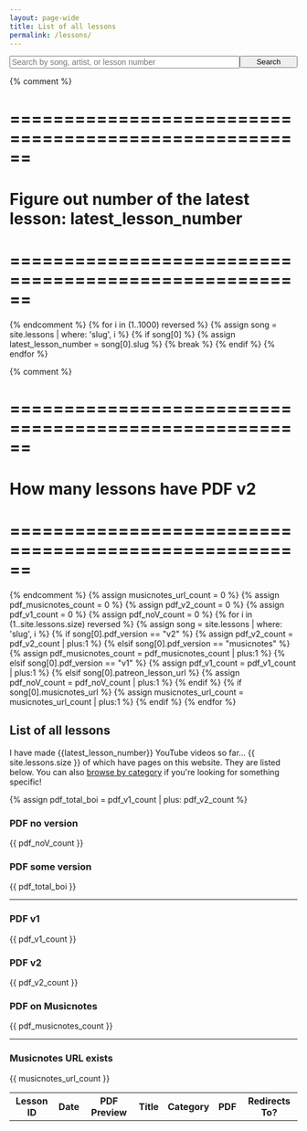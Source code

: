 ```yaml
---
layout: page-wide
title: List of all lessons
permalink: /lessons/
---
```


<div style="text-align: center;">
  <form action="/search/" method="get" style="width: 100%; max-width: 720px; position: relative; text-align: left; margin: 0 auto;">
    <div style="position: relative; display: table; width: 100%;">
      <input style="font-size: 14px;  float: left; width: 80%;" type="text" id="search-box" name="query" placeholder="Search by song, artist, or lesson number">
      <input type="submit" value="Search" id="search-button" style="float: left; width: 20%; max-width: 120px;">
    </div>
  </form>
</div>

{% comment %}
  # ======================================================
  # Figure out number of the latest lesson: latest_lesson_number
  # ======================================================
{% endcomment %}
{% for i in (1..1000) reversed %}
  {% assign song = site.lessons | where: 'slug', i %}
  {% if song[0] %}
    {% assign latest_lesson_number = song[0].slug %}
    {% break %}
  {% endif %}
{% endfor %}

{% comment %}
  # ======================================================
  # How many lessons have PDF v2
  # ======================================================
{% endcomment %}
{% assign musicnotes_url_count = 0 %}
{% assign pdf_musicnotes_count = 0 %}
{% assign pdf_v2_count = 0 %}
{% assign pdf_v1_count = 0 %}
{% assign pdf_noV_count = 0 %}
{% for i in (1..site.lessons.size) reversed %}
  {% assign song = site.lessons | where: 'slug', i %}
  {% if song[0].pdf_version == "v2" %}
    {% assign pdf_v2_count = pdf_v2_count | plus:1 %}
  {% elsif song[0].pdf_version == "musicnotes" %}
    {% assign pdf_musicnotes_count = pdf_musicnotes_count | plus:1 %}
  {% elsif song[0].pdf_version == "v1" %}
    {% assign pdf_v1_count = pdf_v1_count | plus:1 %}
  {% elsif song[0].patreon_lesson_url %}
    {% assign pdf_noV_count = pdf_noV_count | plus:1 %}
  {% endif %}
  {% if song[0].musicnotes_url %}
    {% assign musicnotes_url_count = musicnotes_url_count | plus:1 %}
  {% endif %}
{% endfor %}

<script src="/js/jquery.js"></script>
<script>
{% assign num_to_show = latest_lesson_number %}
{% assign shown_so_far = 0 %}
  var lessons = [
{% for i in (1..num_to_show) reversed %}
  {% assign lesson = site.lessons | where: 'slug', i %}
  {% if lesson[0] %}
    {% assign shown_so_far = shown_so_far | plus:1 %}
    {% if shown_so_far == num_to_show %}
      {% break %}
    {% endif %}
      {

    {% assign lesson_title = lesson[0].title | replace: '"','\"' %}
    {% assign lesson_patreon_url_size = lesson[0].patreon_lesson_url %}

    {% case lesson[0].category %}
      {% when 'full_song' %}
        {% assign lesson_category = "Full Song" %}
      {% when 'playalong_cover' %}
        {% assign lesson_category = "Play-along Cover" %}
      {% when 'warmup' %}
        {% assign lesson_category = "Warm Up Exercise" %}
      {% when 'practice_log' %}
        {% assign lesson_category = "Practice Log" %}
      {% when 'tip_technique' %}
        {% assign lesson_category = "Tip & Technique" %}
      {% when 'generic' %}
        {% assign lesson_category = "General & About This Channel" %}
    {% endcase %}
        "title": "{{ lesson_title }}",
        "category": "{{ lesson_category }}",
        "url": "{{ lesson[0].url }}",
        "date": "{{ lesson[0].date_published | date: '%b %-d, %Y' }}",
        "patreon_url": "{{ lesson[0].patreon_lesson_url }}",
        "pdf_image": "{% if lesson[0].patreon_lesson_url %}<img src='/images/pdfs/preview/{{ lesson[0].slug}}.jpg' />{% endif %}",
        "pdf_v2": "{{ lesson[0].pdf_version }}",
        "slug": "{{ lesson[0].slug }}"
      },
  {% endif %}
{% endfor %}
  ];
$(document).ready(function(){

  for (i = 0; i < {{latest_lesson_number}}; i++) {
    $('#all_lessons_list tr:last').after('<tr data-pdf-v2="'+ lessons[i].pdf_v2 +'"><td>' + lessons[i].slug + '</td>\
                                    <td>' + lessons[i].pdf_image + '</td>\
                                    <td><a href="' + lessons[i].url + '">' + lessons[i].title + '</a></td>\
                                    <td>' + lessons[i].date + '</td>\
                                    <td>' + lessons[i].category + '</td>\
                                    <td><a data-patreon-url="' + lessons[i].patreon_url + '" href="' + lessons[i].patreon_url + '">PDF</td>\
                                    <td></td></tr>');
  }


});
</script>
<script src="/js/search.js"></script>












## List of all lessons
I have made {{latest_lesson_number}} YouTube videos so far... {{ site.lessons.size }} of which have pages on this website. They are listed below. You can also [browse by category](/search) if you're looking for something specific!

{% assign pdf_total_boi = pdf_v1_count | plus: pdf_v2_count %}

<div class="tile_metric">
  <h3>PDF no version</h3>
  <p>{{ pdf_noV_count }}</p>
</div>
<div class="tile_metric">
  <h3>PDF some version</h3>
  <p>{{ pdf_total_boi }}</p>
</div>
<hr />
<div class="tile_metric">
  <h3>PDF v1</h3>
  <p>{{ pdf_v1_count }}</p>
</div>
<div class="tile_metric">
  <h3>PDF v2</h3>
  <p>{{ pdf_v2_count }}</p>
</div>
<div class="tile_metric">
  <h3>PDF on Musicnotes</h3>
  <p>{{ pdf_musicnotes_count }}</p>
</div>
<hr />
<div class="tile_metric">
  <h3>Musicnotes URL exists</h3>
  <p>{{ musicnotes_url_count }}</p>
</div>


<table id="all_lessons_list">
  <tbody>
    <tr>
      <th>Lesson ID</th>
      <th>Date</th>
      <th>PDF Preview</th>
      <th>Title</th>
      <th>Category</th>
      <th>PDF</th>
      <th>Redirects To?</th>
    </tr>
  </tbody>
</table>
